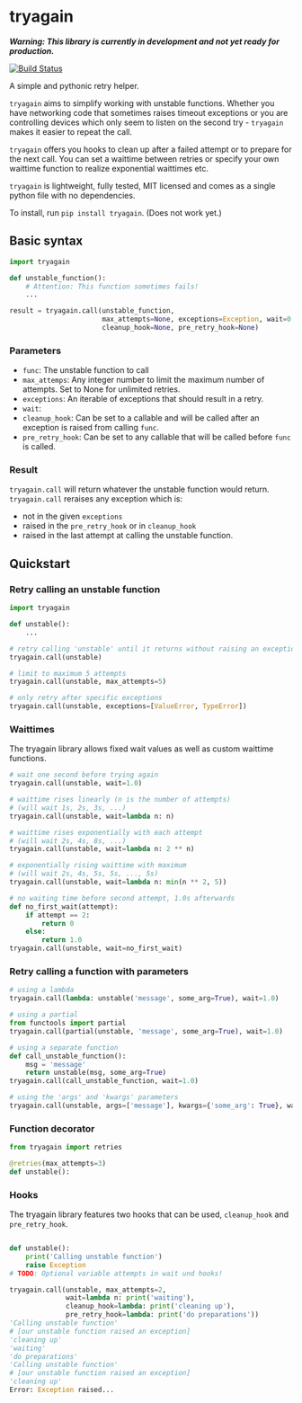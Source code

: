 # tryagain

__*Warning: This library is currently in development and not yet ready for
production.*__

[![Build Status](https://travis-ci.org/tfeldmann/tryagain.svg?branch=master)](https://travis-ci.org/tfeldmann/tryagain)

A simple and pythonic retry helper.

`tryagain` aims to simplify working with unstable functions. Whether you have
networking code that sometimes raises timeout exceptions or you are
controlling devices which only seem to listen on the second try - `tryagain` makes it easier to repeat the call.

`tryagain` offers you hooks to clean up after a failed attempt or to prepare
for the next call. You can set a waittime between retries or specify your own
waittime function to realize exponential waittimes etc.

`tryagain` is lightweight, fully tested, MIT licensed and comes as a single python file with no dependencies.

To install, run `pip install tryagain`. (Does not work yet.)


## Basic syntax
```python
import tryagain

def unstable_function():
    # Attention: This function sometimes fails!
    ...

result = tryagain.call(unstable_function,
                       max_attempts=None, exceptions=Exception, wait=0.0,
                       cleanup_hook=None, pre_retry_hook=None)
```
### Parameters
- `func`: The unstable function to call
- `max_attemps`: Any integer number to limit the maximum number of attempts.
  Set to None for unlimited retries.
- `exceptions`: An iterable of exceptions that should result in a retry.
- `wait`:
- `cleanup_hook`: Can be set to a callable and will be called after an
  exception is raised from calling `func`.
- `pre_retry_hook`: Can be set to any callable that will be called before
  `func` is called.

### Result
`tryagain.call` will return whatever the unstable function would return.
`tryagain.call` reraises any exception which is:

- not in the given `exceptions`
- raised in the `pre_retry_hook` or in `cleanup_hook`
- raised in the last attempt at calling the unstable function.


## Quickstart

### Retry calling an unstable function
```python
import tryagain

def unstable():
    ...

# retry calling 'unstable' until it returns without raising an exception
tryagain.call(unstable)

# limit to maximum 5 attempts
tryagain.call(unstable, max_attempts=5)

# only retry after specific exceptions
tryagain.call(unstable, exceptions=[ValueError, TypeError])
```


### Waittimes
The tryagain library allows fixed wait values as well as custom waittime
functions.

```python
# wait one second before trying again
tryagain.call(unstable, wait=1.0)

# waittime rises linearly (n is the number of attempts)
# (will wait 1s, 2s, 3s, ...)
tryagain.call(unstable, wait=lambda n: n)

# waittime rises exponentially with each attempt
# (will wait 2s, 4s, 8s, ...)
tryagain.call(unstable, wait=lambda n: 2 ** n)

# exponentially rising waittime with maximum
# (will wait 2s, 4s, 5s, 5s, ..., 5s)
tryagain.call(unstable, wait=lambda n: min(n ** 2, 5))

# no waiting time before second attempt, 1.0s afterwards
def no_first_wait(attempt):
    if attempt == 2:
        return 0
    else:
        return 1.0
tryagain.call(unstable, wait=no_first_wait)
```


### Retry calling a function with parameters
```python
# using a lambda
tryagain.call(lambda: unstable('message', some_arg=True), wait=1.0)

# using a partial
from functools import partial
tryagain.call(partial(unstable, 'message', some_arg=True), wait=1.0)

# using a separate function
def call_unstable_function():
    msg = 'message'
    return unstable(msg, some_arg=True)
tryagain.call(call_unstable_function, wait=1.0)

# using the 'args' and 'kwargs' parameters
tryagain.call(unstable, args=['message'], kwargs={'some_arg': True}, wait=1.0)
```


### Function decorator
```python
from tryagain import retries

@retries(max_attempts=3)
def unstable():
```


### Hooks
The tryagain library features two hooks that can be used, `cleanup_hook` and
`pre_retry_hook`.

```python

def unstable():
    print('Calling unstable function')
    raise Exception
# TODO: Optional variable attempts in wait und hooks!

tryagain.call(unstable, max_attempts=2,
              wait=lambda n: print('waiting'),
              cleanup_hook=lambda: print('cleaning up'),
              pre_retry_hook=lambda: print('do preparations'))
'Calling unstable function'
# [our unstable function raised an exception]
'cleaning up'
'waiting'
'do preparations'
'Calling unstable function'
# [our unstable function raised an exception]
'cleaning up'
Error: Exception raised...
```
